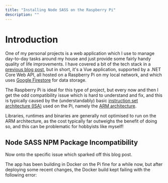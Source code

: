 ```yaml
---
title: "Installing Node SASS on the Raspberry Pi"
description: ""
---
```


# Introduction

One of my personal projects is a web application which I use to manage day-to-day tasks around my house and just provide
some fairly handy quality of life improvements. I have covered a bit of the tech stack in a
[previous blog post][raspberry-pi-blog-post-url], but in short, it's a Vue application, supported by a .NET Core Web API,
all hosted on a Raspberry Pi on my local network, and which uses [Google Firestore][google-firestore-url] for data
storage.

The Raspberry Pi is ideal for this type of project, but every now and then I get the odd compatibility issue which is
hard to understand and fix, and this is typically caused by the (understandably) basic
[instruction set architecture (ISA)][instruction-set-architecture-url] used on the Pi, namely the
[ARM architecture][arm-architecture-url].

Libraries, runtimes and binaries are generally not optimised to run on the ARM architecture, as the cost typically far
outweighs the benefit of doing so, and this can be problematic for hobbyists like myself!

## Node SASS NPM Package Incompatibility

Now onto the specific issue which sparked off this blog post.

The app has been building in Docker on the Pi fine for a while now, but after deploying some recent changes, the Docker build kept failing with the following error:

```

```

[raspberry-pi-blog-post-url]: /blog/2020/04/10/running-aspnet-core-in-docker-on-raspberrypi/
[google-firestore-url]: https://cloud.google.com/firestore
[instruction-set-architecture-url]: https://en.wikipedia.org/wiki/Instruction_set_architecture
[arm-architecture-url]: https://en.wikipedia.org/wiki/ARM_architecture
